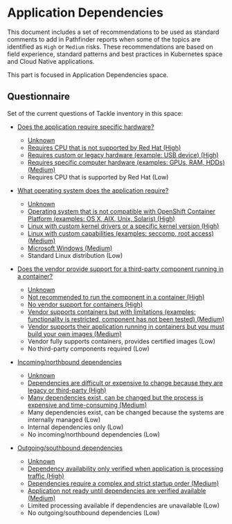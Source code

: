 # Application Dependencies

This document includes a set of recommendations to be used as standard comments to add in Pathfinder reports when some of
the topics are identified as `High` or `Medium` risks. These recommendations are based on field experience, standard patterns
and best practices in Kubernetes space and Cloud Native applications.

This part is focused in Application Dependencies space.

## Questionnaire

Set of the current questions of Tackle inventory in this space:

* [Does the application require specific hardware?](./02-app-dependencies/appdepq01/README.md)
  * [Unknown](./02-app-dependencies/appdepq01/exp01.md)
  * [Requires CPU that is not supported by Red Hat (High)](./02-app-dependencies/appdepq01/exp02.md)
  * [Requires custom or legacy hardware (example: USB device) (High)](./02-app-dependencies/appdepq01/exp03.md)
  * [Requires specific computer hardware (examples: GPUs, RAM, HDDs) (Medium)](./02-app-dependencies/appdepq01/exp04.md)
  * Requires CPU that is supported by Red Hat (Low)
 
* [What operating system does the application require?](./02-app-dependencies/appdepq02/README.md)
  * [Unknown](./02-app-dependencies/appdepq02/exp01.md)
  * [Operating system that is not compatible with OpenShift Container Platform (examples: OS X, AIX, Unix, Solaris) (High)](./02-app-dependencies/appdepq02/exp02.md)
  * [Linux with custom kernel drivers or a specific kernel version (High)](./02-app-dependencies/appdepq02/exp03.md)
  * [Linux with custom capabilities (examples: seccomp, root access) (Medium)](./02-app-dependencies/appdepq02/exp01.md)
  * [Microsoft Windows (Medium)](./02-app-dependencies/appdepq02/exp05.md)
  * Standard Linux distribution (Low)
 
* [Does the vendor provide support for a third-party component running in a container?](./02-app-dependencies/appdepq03/README.md)
  * [Unknown](./02-app-dependencies/appdepq03/exp01.md)
  * [Not recommended to run the component in a container (High)](./02-app-dependencies/appdepq03/exp02.md)
  * [No vendor support for containers (High)](./02-app-dependencies/appdepq03/exp03.md)
  * [Vendor supports containers but with limitations (examples: functionality is restricted, component has not been tested) (Medium)](./02-app-dependencies/appdepq03/exp04.md)
  * [Vendor supports their application running in containers but you must build your own images (Medium)](./02-app-dependencies/appdepq03/exp05.md)
  * Vendor fully supports containers, provides certified images (Low)
  * No third-party components required (Low)
 
* [Incoming/northbound dependencies](./02-app-dependencies/appdepq04/README.md)
  * [Unknown](./02-app-dependencies/appdepq04/exp01.md)
  * [Dependencies are difficult or expensive to change because they are legacy or third-party (High)](./02-app-dependencies/appdepq04/exp02.md)
  * [Many dependencies exist, can be changed but the process is expensive and time-consuming (Medium)](./02-app-dependencies/appdepq04/exp03.md)
  * Many dependencies exist, can be changed because the systems are internally managed (Low)
  * Internal dependencies only (Low)
  * No incoming/northbound dependencies (Low)
 
* [Outgoing/southbound dependencies](./02-app-dependencies/appdepq05/README.md)
  * [Unknown](./02-app-dependencies/appdepq05/exp01.md)
  * [Dependency availability only verified when application is processing traffic (High)](./02-app-dependencies/appdepq05/exp02.md)
  * [Dependencies require a complex and strict startup order (Medium)](./02-app-dependencies/appdepq05/exp03.md)
  * [Application not ready until dependencies are verified available (Medium)](./02-app-dependencies/appdepq05/exp04.md)
  * Limited processing available if dependencies are unavailable (Low)
  * No outgoing/southbound dependencies (Low)
